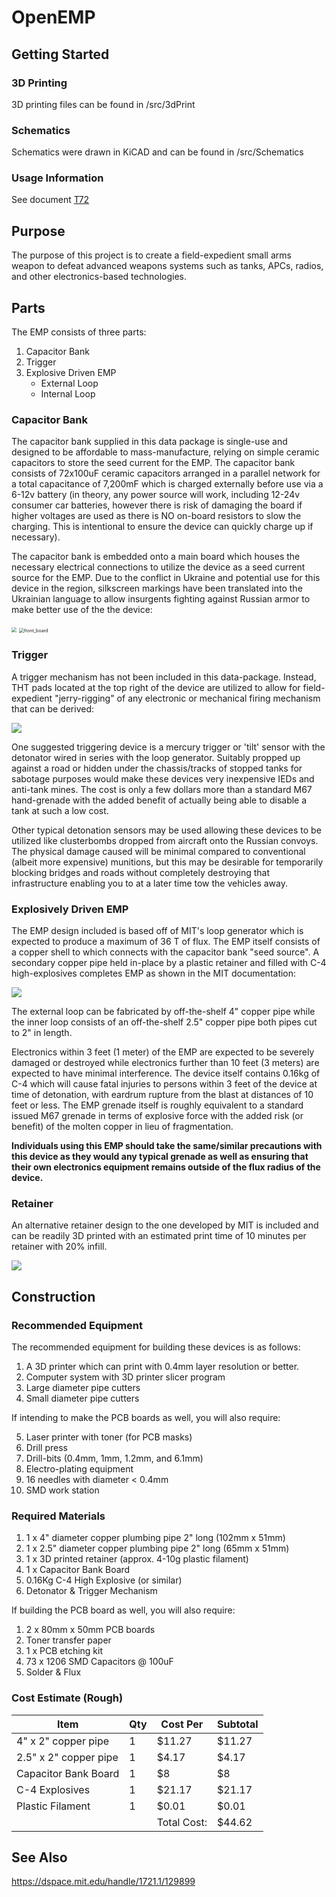 # OpenEMP

## Getting Started

### 3D Printing

3D printing files can be found in /src/3dPrint

### Schematics

Schematics were drawn in KiCAD and can be found in /src/Schematics

### Usage Information

See document [T72](t72.md)

## Purpose

The purpose of this project is to create a field-expedient small arms weapon to defeat advanced weapons systems such as tanks, APCs, radios, and other electronics-based technologies.

## Parts

The EMP consists of three parts:

1. Capacitor Bank
2. Trigger
3. Explosive Driven EMP
   * External Loop
   * Internal Loop

### Capacitor Bank

The capacitor bank supplied in this data package is single-use and designed to be affordable to mass-manufacture, relying on simple ceramic capacitors to store the seed current for the EMP. The capacitor bank consists of 72x100uF ceramic capacitors arranged in a parallel network for a total capacitance of 7,200mF which is charged externally before use via a 6-12v battery (in theory, any power source will work, including 12-24v consumer car batteries, however there is risk of damaging the board if higher voltages are used as there is NO on-board resistors to slow the charging. This is intentional to ensure the device can quickly charge up if necessary).

The capacitor bank is embedded onto a main board which houses the necessary electrical connections to utilize the device as a seed current source for the EMP. Due to the conflict in Ukraine and potential use for this device in the region, silkscreen markings have been translated into the Ukrainian language to allow insurgents fighting against Russian armor to make better use of the the device:

<img src="imgs/back_borad.png" style="zoom:50%;" />

<img src="imgs/front_board.png" alt="front_board" style="zoom:50%;" />



### Trigger

A trigger mechanism has not been included in this data-package. Instead, THT pads located at the top right of the device are utilized to allow for field-expedient "jerry-rigging" of any electronic or mechanical firing mechanism that can be derived:



![](imgs/trigger.png)

One suggested triggering device is a mercury trigger or 'tilt' sensor with the detonator wired in series with the loop generator. Suitably propped up against a road or hidden under the chassis/tracks of stopped tanks for sabotage purposes would make these devices very inexpensive IEDs and anti-tank mines. The cost is only a few dollars more than a standard M67 hand-grenade with the added benefit of actually being able to disable a tank at such a low cost.

Other typical detonation sensors may be used allowing these devices to be utilized like clusterbombs dropped from aircraft onto the Russian convoys. The physical damage caused will be minimal compared to conventional (albeit more expensive) munitions, but this may be desirable for temporarily blocking bridges and roads without completely destroying that infrastructure enabling you to at a later time tow the vehicles away.

### Explosively Driven EMP

The EMP design included is based off of MIT's loop generator which is expected to produce a maximum of 36 T of flux. The EMP itself consists of a copper shell to which connects with the capacitor bank "seed source". A secondary copper pipe held in-place by a plastic retainer and filled with C-4 high-explosives completes EMP as shown in the MIT documentation:

![](imgs/emp_loop.png)

The external loop can be fabricated by off-the-shelf 4" copper pipe while the inner loop consists of an off-the-shelf 2.5" copper pipe both pipes cut to 2" in length.

Electronics within 3 feet (1 meter) of the EMP are expected to be severely damaged or destroyed while electronics further than 10 feet (3 meters) are expected to have minimal interference. The device itself contains 0.16kg of C-4 which will cause fatal injuries to persons within 3 feet of the device at time of detonation, with eardrum rupture from the blast at distances of 10 feet or less. The EMP grenade itself is roughly equivalent to a standard issued M67 grenade in terms of explosive force with the added risk (or benefit) of the molten copper in lieu of fragmentation.

**Individuals using this EMP should take the same/similar precautions with this device as they would any typical grenade as well as ensuring that their own electronics equipment remains outside of the flux radius of the device.**

### Retainer

An alternative retainer design to the one developed by MIT is included and can be readily 3D printed with an estimated print time of 10 minutes per retainer with 20% infill.

![](imgs/printable_retainer.png)

## Construction

### Recommended Equipment

The recommended equipment for building these devices is as follows:

1. A 3D printer which can print with 0.4mm layer resolution or better.
2. Computer system with 3D printer slicer program
3. Large diameter pipe cutters 
4. Small diameter pipe cutters

If intending to make the PCB boards as well, you will also require:

5. Laser printer with toner (for PCB masks)
6. Drill press
7. Drill-bits (0.4mm, 1mm, 1.2mm, and 6.1mm)
8. Electro-plating equipment
9. 16 needles with diameter < 0.4mm
10. SMD work station

### Required Materials

1. 1 x 4" diameter copper plumbing pipe 2" long (102mm x 51mm)
2. 1 x 2.5" diameter copper plumbing pipe 2" long (65mm x 51mm)
3. 1 x 3D printed retainer (approx. 4-10g plastic filament)
4. 1 x Capacitor Bank Board
5. 0.16Kg C-4 High Explosive (or similar)
6. Detonator & Trigger Mechanism

If building the PCB board as well, you will also require:

1. 2 x 80mm x 50mm PCB boards
2. Toner transfer paper
3. 1 x PCB etching kit
4. 73 x 1206 SMD Capacitors @ 100uF
5. Solder & Flux

### Cost Estimate (Rough)

| Item                  | Qty  | Cost Per    | Subtotal |
| --------------------- | ---- | ----------- | -------- |
| 4" x 2" copper pipe   | 1    | $11.27      | $11.27   |
| 2.5" x 2" copper pipe | 1    | $4.17       | $4.17    |
| Capacitor Bank Board  | 1    | $8          | $8       |
| C-4 Explosives        | 1    | $21.17      | $21.17   |
| Plastic Filament      | 1    | $0.01       | $0.01    |
|                       |      | Total Cost: | $44.62   |

## See Also

https://dspace.mit.edu/handle/1721.1/129899
